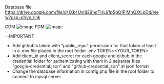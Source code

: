Database
file
https://drive.google.com/file/d/1Xk4UvI829hdTHL9fp5gQ1PlMnQXtLpDd/view?usp=drive_link

CDM
![image](https://github.com/Jackson22153/doanWeb/assets/96383013/c165f52d-b1f1-41a1-949f-a2c81a989703)
PDM
![image](https://github.com/Jackson22153/doanWeb/assets/96383013/c04c9966-4874-48aa-a0f3-cde44f591eb5)

--IMPORTANT
- Add github's token with "public_repo" permission for that token at least in a .env file placed in the root folder
  .env TOKEN=<YOUR_TOKEN>
- Add client_id and client_secret for each google and github in the credential folder for authenticating with them in 2 separate files "google-credential.json" and "github-credential.json" at json format
- Change the database information in config.php file in the root folder to connect to mysql server
